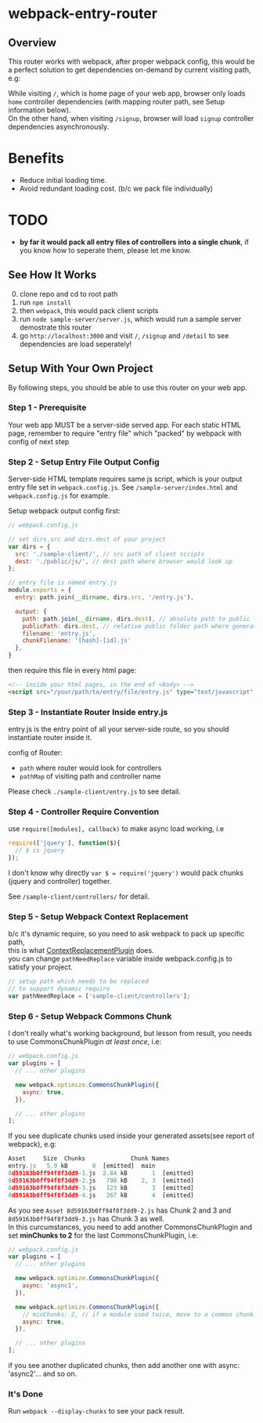 # webpack-entry-router

## Overview
This router works with webpack, after proper webpack config, this would be a perfect solution to get dependencies on-demand by current visiting path, e.g:

While visiting `/`, which is home page of your web app, browser only loads `home` controller dependencies (with mapping router path, see Setup information below).  
On the other hand, when visiting `/signup`, browser will load `signup` controller dependencies asynchronously.  

# Benefits
- Reduce initial loading time.
- Avoid redundant loading cost. (b/c we pack file individually)

# TODO
- **by far it would pack all entry files of controllers into a single chunk**, if you know how to seperate them, please let me know.

## See How It Works
0. clone repo and cd to root path
1. run `npm install`
2. then `webpack`, this would pack client scripts
3. run `node sample-server/server.js`, which would run a sample server demostrate this router
4. go `http://localhost:3000` and visit `/`, `/signup` and `/detail` to see dependencies are load seperately!

## Setup With Your Own Project
By following steps, you should be able to use this router on your web app.

### Step 1 - Prerequisite
Your web app MUST be a server-side served app. 
For each static HTML page, remember to require "entry file" which "packed" by webpack with config of next step

### Step 2 - Setup Entry File Output Config
Server-side HTML template requires same js script, which is your output entry file set in `webpack.config.js`.
See `/sample-server/index.html` and `webpack.config.js` for example.

Setup webpack output config first:

```js
// webpack.config.js

// set dirs.src and dirs.dest of your project
var dirs = {
  src: './sample-client/', // src path of client scripts
  dest: './public/js/', // dest path where browser would look up
};

// entry file is named entry.js
module.exports = {
  entry: path.join(__dirname, dirs.src, '/entry.js'),

  output: {
    path: path.join(__dirname, dirs.dest), // absolute path to public folder
    publicPath: dirs.dest, // relative public folder path where generated files would be, make browser able to load
    filename: 'entry.js',
    chunkFilename: '[hash]-[id].js'
  },
}
```
then require this file in every html page:

```html
<!-- inside your html pages, in the end of <body> -->
<script src="/your/path/to/entry/file/entry.js" type="text/javascript" charset="utf-8"></script>

```

### Step 3 - Instantiate Router Inside entry.js
entry.js is the entry point of all your server-side route, so you should instantiate router inside it.

config of Router:
- `path` where router would look for controllers
- `pathMap` of  visiting path and controller name

Please check `./sample-client/entry.js` to see detail. 

### Step 4 - Controller Require Convention
use `require([modules], callback)` to make async load working, i.e
```js
require(['jquery'], function($){
  // $ is jquery
});
```
I don't know why directly `var $ = require('jquery')` would pack chunks (jquery and controller) together.

See `/sample-client/controllers/` for detail.

### Step 5 - Setup Webpack Context Replacement
b/c it's dynamic require, so you need to ask webpack to pack up specific path,  
this is what [ContextReplacementPlugin](https://webpack.github.io/docs/list-of-plugins.html#contextreplacementplugin) does.  
you can change `pathNeedReplace` variable inside webpack.config.js to satisfy your project.
```js
// setup path which needs to be replaced
// to support dynamic require
var pathNeedReplace = ['sample-client/controllers'];
```

### Step 6 - Setup Webpack Commons Chunk
I don't really what's working background, but lesson from result, you needs to use CommonsChunkPlugin *at least once*, i.e: 
```js
// webpack.config.js
var plugins = [
  // ... other plugins

  new webpack.optimize.CommonsChunkPlugin({
    async: true,
  }),

  // ... other plugins
];
```
If you see duplicate chunks used inside your generated assets(see report of webpack), e.g:
```js
Asset     Size  Chunks             Chunk Names
entry.js   5.9 kB       0  [emitted]  main
8d59163b0ff94f8f3dd9-1.js  2.84 kB       1  [emitted]  
8d59163b0ff94f8f3dd9-2.js   798 kB    2, 3  [emitted]  
8d59163b0ff94f8f3dd9-3.js   123 kB       3  [emitted]  
8d59163b0ff94f8f3dd9-4.js   267 kB       4  [emitted]  
```
As you see `Asset 8d59163b0ff94f8f3dd9-2.js` has Chunk 2 and 3 and `8d59163b0ff94f8f3dd9-3.js` has Chunk 3 as well.  
In this curcumstances, you need to add another CommonsChunkPlugin and set **minChunks to 2** for the last CommonsChunkPlugin, i.e:
```js
// webpack.config.js
var plugins = [
  // ... other plugins

  new webpack.optimize.CommonsChunkPlugin({
    async: 'async1',
  }),

  new webpack.optimize.CommonsChunkPlugin({
    // minChunks: 2, // if a module used twice, move to a common chunk
    async: true,
  }),

  // ... other plugins
];
```
if you see another duplicated chunks, then add another one with async: 'async2'... and so on.

### It's Done
Run `webpack --display-chunks` to see your pack result.
